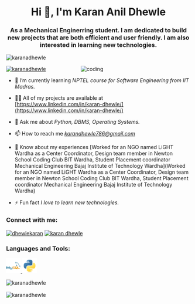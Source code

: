 <h1 align="center">Hi 👋, I'm Karan Anil Dhewle</h1>
<h3 align="center">As a Mechanical Enginerring student. I am dedicated to build new projects that are both efficient and user friendly. I am also interested in learning new technologies.</h3>

<p align="left"> <img src="https://komarev.com/ghpvc/?username=karanadhewle&label=Profile%20views&color=0e75b6&style=flat" alt="karanadhewle" /> </p>
<img align="right" alt="coding" width="300" src="https://media.tenor.com/S59bPkT0pqcAAAAC/programming.gif"</img>

<p align="left"> <a href="https://github.com/ryo-ma/github-profile-trophy"><img src="https://github-profile-trophy.vercel.app/?username=karanadhewle" alt="karanadhewle" /></a> </p>

- 🌱 I’m currently learning *NPTEL course for Software Engineering from IIT Madras.*

- 👨‍💻 All of my projects are available at [https://www.linkedin.com/in/karan-dhewle/](https://www.linkedin.com/in/karan-dhewle/)

- 💬 Ask me about *Python, DBMS, Operating Systems.*

- 📫 How to reach me *karandhewle786@gmail.com*

- 📄 Know about my experiences [Worked for an NGO named LiGHT Wardha as a Center Coordinator, Design team member in Newton School Coding Club BIT Wardha, Student Placement coordinator Mechanical Engineering Bajaj Institute of Technology Wardha](Worked for an NGO named LiGHT Wardha as a Center Coordinator, Design team member in Newton School Coding Club BIT Wardha, Student Placement coordinator Mechanical Engineering Bajaj Institute of Technology Wardha)

- ⚡ Fun fact *I love to learn new technologies.*

<h3 align="left">Connect with me:</h3>
<p align="left">
<a href="https://twitter.com/dhewlekaran" target="blank"><img align="center" src="https://raw.githubusercontent.com/rahuldkjain/github-profile-readme-generator/master/src/images/icons/Social/twitter.svg" alt="dhewlekaran" height="30" width="40" /></a>
<a href="https://linkedin.com/in/karan dhewle" target="blank"><img align="center" src="https://raw.githubusercontent.com/rahuldkjain/github-profile-readme-generator/master/src/images/icons/Social/linked-in-alt.svg" alt="karan dhewle" height="30" width="40" /></a>
</p>

<h3 align="left">Languages and Tools:</h3>
<p align="left"> <a href="https://www.mysql.com/" target="_blank" rel="noreferrer"> <img src="https://raw.githubusercontent.com/devicons/devicon/master/icons/mysql/mysql-original-wordmark.svg" alt="mysql" width="40" height="40"/> </a> <a href="https://www.python.org" target="_blank" rel="noreferrer"> <img src="https://raw.githubusercontent.com/devicons/devicon/master/icons/python/python-original.svg" alt="python" width="40" height="40"/> </a> </p>

<p><img align="center" src="https://github-readme-stats.vercel.app/api/top-langs?username=karanadhewle&show_icons=true&locale=en&layout=compact" alt="karanadhewle" /></p>

<p><img align="center" src="https://github-readme-streak-stats.herokuapp.com/?user=karanadhewle&" alt="karanadhewle" /></p>

